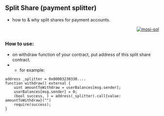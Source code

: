 ## Split Share (payment splitter)

- how to & why split shares for payment accounts.

<p align="right">
  <a href="https://github.com/mosi-sol/5min" target="blank">
    <img src="https://img.shields.io/badge/5%20minutes%20in%20solidity-live%20video%20in%20random%20time%20of%20day-white?style=for-the-badge&logo=solidity&labelColor=black" alt="mosi-sol" />
  </a>  
</p>

##

### How to use:
- on withdraw function of your contract, put address of this split share contract.
- - for example:

```
address _splitter = 0x00003230330....
function withdraw() external {
    uint amountToWithdraw = userBalances[msg.sender];
    userBalances[msg.sender] = 0;
    (bool success, ) = address(_splitter).call{value: amountToWithdraw}("")
    require(success);
}
```
